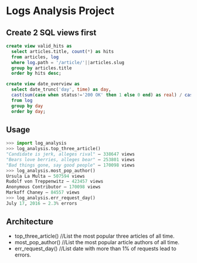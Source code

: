 # Logs Analysis Project
## Create 2 SQL views first
```sql
create view valid_hits as
  select articles.title, count(*) as hits
  from articles, log
  where log.path = '/article/'||articles.slug
  group by articles.title
  order by hits desc;
```
```sql
create view date_overview as
  select date_trunc('day', time) as day,
  cast(sum(case when status!='200 OK' then 1 else 0 end) as real) / cast(sum(case when status!='' then 1 else 0 end) as real) as err_ratio
  from log
  group by day
  order by day;
```
## Usage
```python
>>> import log_analysis
>>> log_analysis.top_three_article()
"Candidate is jerk, alleges rival" — 338647 views
"Bears love berries, alleges bear" — 253801 views
"Bad things gone, say good people" — 170098 views
>>> log_analysis.most_pop_author()
Ursula La Multa — 507594 views
Rudolf von Treppenwitz — 423457 views
Anonymous Contributor — 170098 views
Markoff Chaney — 84557 views
>>> log_analysis.err_request_day()
July 17, 2016 — 2.3% errors
```
## Architecture
- top_three_article()  //List the most popular three articles of all time.
- most_pop_author()    //List the most popular article authors of all time.
- err_request_day()    //List date with more than 1% of requests lead to errors.
